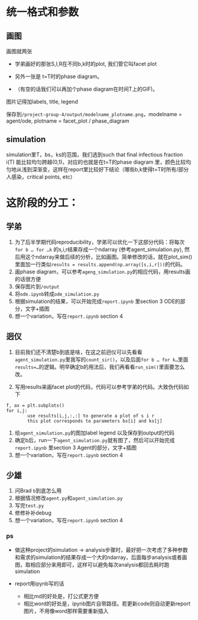 

# 统一格式和参数

## 画图

画图就两张

* 学弟画好的那张S,I,R在不同b,k时的plot, 我们管它叫facet plot

* 另外一张是 t=T时的phase diagram。

* （有空的话我们可以再加个phase diagram在时间T上的GIF)。

图片记得加labels, title, legend

保存到`/project-group-4/output/modelname_plotname.png`，modelname = agent/ode, plotname = facet_plot / phase_diagram


## simulation
simulation里T，bs，ks的范围，我们选到such that final infectious fraction i(T) 能比较均匀跨越(0,1)，对应的也就是在t=T的phase diagram 里，颜色比较均匀地从浅到深渐变，这样在report里比较好下结论（哪些b,k使得t=T时所有/部分人感染，critical points, etc）

# 这阶段的分工：

## 学弟

1. 为了后半学期代码reproducibility，学弟可以优化一下这部分代码：将每次`for b … for …k` 的s,i,r结果存成一个ndarray (参考agent_simulation.py), 然后用这个ndarray来做后续的分析，比如画图。简单修改的话，就在plot_sim()里面加一行类似`results = results.append(np.array([s,i,r]))`的代码。
1. 画phase diagram，可以参考`ageng_simulation.py`的相应代码，用results画的话很方便
1. 保存图片到`/output`
1. 将`ode.ipynb`转成`ode_simulation.py`
1. 根据simulation的结果，可以开始完成`report.ipynb` 里section 3 ODE的部分，文字+插图
1. 想一个variation，写在`report.ipynb` section 4

## 迥仪

1. 目前我们还不清楚b到底是啥，在这之前迥仪可以先看看`agent_simulation.py`里我写的`count_sir()`，以及后面`for b … for k…`里面`results=…`的逻辑。明早确定b的用法后，我们再看看`run_sim()`里面要怎么改。

1. 写用results来画facet plot的代码，代码可以参考学弟的代码。大致伪代码如下
```
f, ax = plt.subplots()
for i,j:
        use results[i,j,:,:] to generate a plot of s i r
        this plot corresponds to parameters bs[i] and ks[j]
```
1. 给`agent_simulation.py`的图加label legend 以及保存到output的代码
1. 确定b后，run一下`agent_simulation.py`就有图了，然后可以开始完成`report.ipynb` 里section 3 Agent的部分，文字+插图
1. 想一个variation，写在`report.ipynb` section 4


## 少雄

1. 问Brad `b`到底怎么用
1. 根据情况修改`agent.py`和`agent_simulation.py`
1. 写完`test.py`
1. 修修补补debug
1. 想一个variation，写在`report.ipynb` section 4


### ps

* 做这种project的simulation -> analysis步骤时，最好把一次考虑了多种参数和需求的simulation的结果存成一个大的ndarray，后面每步analysis或者画图，取相应部分来用即可，这样可以避免每次analysis都回去耗时跑simulation

* report用ipynb写的话
  * 相比md的好处是，打公式更方便
  * 相比word的好处是，ipynb图片自带路径。若更新code则自动更新report图片，不用像word那样需要重新插入
